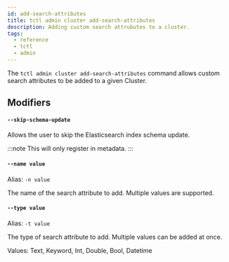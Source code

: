 ```yaml
---
id: add-search-attributes
title: tctl admin cluster add-search-attributes
description: Adding custom search attrubutes to a cluster.
tags:
  - reference
  - tctl
  - admin
---
```


The `tctl admin cluster add-search-attributes` command allows custom search attributes to be added to a given Cluster.


## Modifiers

#### `--skip-schema-update`
Allows the user to skip the Elasticsearch index schema update.

:::note
This will only register in metadata.
:::


#### `--name value`
Alias: `-n value`

The name of the search attribute to add. Multiple values are supported.

#### `--type value`
Alias: `-t value`

The type of search attribute to add. Multiple values can be added at once.

Values: Text, Keyword, Int, Double, Bool, Datetime
